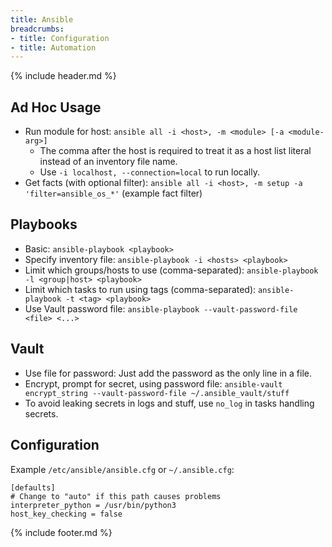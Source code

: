 ```yaml
---
title: Ansible
breadcrumbs:
- title: Configuration
- title: Automation
---
```

{% include header.md %}

## Ad Hoc Usage

- Run module for host: `ansible all -i <host>, -m <module> [-a <module-arg>]`
    - The comma after the host is required to treat it as a host list literal instead of an inventory file name.
    - Use `-i localhost, --connection=local` to run locally.
- Get facts (with optional filter): `ansible all -i <host>, -m setup -a 'filter=ansible_os_*'` (example fact filter)

## Playbooks

- Basic: `ansible-playbook <playbook>`
- Specify inventory file: `ansible-playbook -i <hosts> <playbook>`
- Limit which groups/hosts to use (comma-separated): `ansible-playbook -l <group|host> <playbook>`
- Limit which tasks to run using tags (comma-separated): `ansible-playbook -t <tag> <playbook>`
- Use Vault password file: `ansible-playbook --vault-password-file <file> <...>`

## Vault

- Use file for password: Just add the password as the only line in a file.
- Encrypt, prompt for secret, using password file: `ansible-vault encrypt_string --vault-password-file ~/.ansible_vault/stuff`
- To avoid leaking secrets in logs and stuff, use `no_log` in tasks handling secrets.

## Configuration

Example `/etc/ansible/ansible.cfg` or `~/.ansible.cfg`:

```
[defaults]
# Change to "auto" if this path causes problems
interpreter_python = /usr/bin/python3
host_key_checking = false
```

{% include footer.md %}

